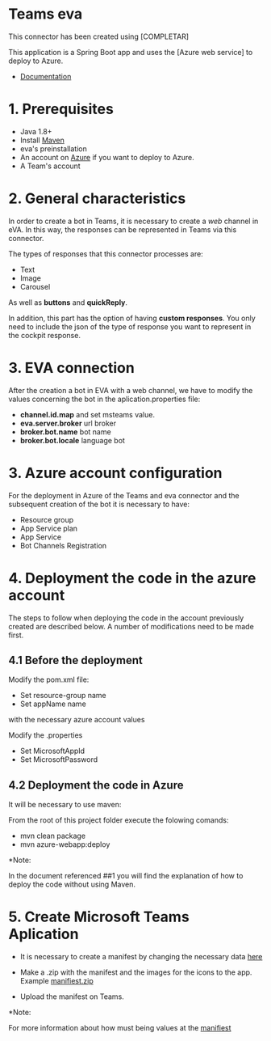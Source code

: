 # Teams eva

This connector has been created using  [COMPLETAR]

This application is a Spring Boot app and uses the [Azure web service] to deploy to Azure.

- [Documentation](https://docs.google.com/document/d/1M8wZc1t_-Yi0ZYzZW3eozkiFZ31uxEdv/edit?usp=drive_web&ouid=100246362218061619640&rtpof=true)

# 1. Prerequisites

- Java 1.8+
- Install [Maven](https://maven.apache.org/)
- eva's preinstallation
- An account on [Azure](https://azure.microsoft.com) if you want to deploy to Azure.
- A Team's account

# 2. General characteristics

In order to create a bot in Teams, it is necessary to create a *web* channel in eVA. In this way, the responses can be represented in Teams via this connector. 

The types of responses that this connector processes are: 
 - Text
 - Image
 - Carousel

As well as **buttons** and **quickReply**. 

In addition, this part has the option of having **custom responses**. You only need to include the json of the type of response you want to represent in the cockpit response. 

# 3. EVA connection

After the creation a bot in EVA with a web channel, we have to modify the values concerning the bot in the aplication.properties file:

 - **channel.id.map** and set msteams value.
 - **eva.server.broker** url broker
 - **broker.bot.name** bot name 
 - **broker.bot.locale** language bot 

# 3. Azure account configuration

For the deployment in Azure of the Teams and eva connector and the subsequent creation of the bot it is necessary to have: 

 - Resource group
 - App Service plan
 - App Service
 - Bot Channels Registration

# 4. Deployment the code in the azure account

The steps to follow when deploying the code in the account previously created are described below. A number of modifications need to be made first.
## 4.1 Before the deployment

Modify the pom.xml file:

 - Set resource-group name 
 - Set appName name
 
with the necessary azure account values

Modify the .properties 

 - Set MicrosoftAppId 
 - Set MicrosoftPassword
	
## 4.2 Deployment the code in Azure

It will be necessary to use maven:

From the root of this project folder execute the folowing comands: 

 - mvn clean package
 - mvn azure-webapp:deploy
	
*Note:

In the document referenced ##1 you will find the explanation of how to deploy the code without using Maven.

# 5. Create Microsoft Teams Aplication

 - It is necessary to create a manifest by changing the necessary data [here](https://drive.google.com/drive/u/0/my-drive)
 
 - Make a .zip with the manifest and the images for the icons to the app. Example [manifiest.zip](https://drive.google.com/drive/u/0/my-drive)
 
 - Upload the manifest on Teams. 

*Note:

For more information about how must being values at the [manifiest](https://docs.microsoft.com/es-es/microsoftteams/platform/resources/schema/manifest-schema)
 
 


